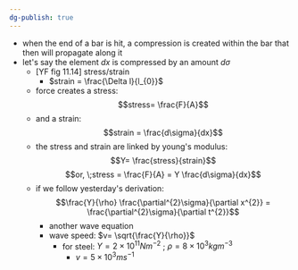 ```yaml
---
dg-publish: true
---
```


- when the end of a bar is hit, a compression is created within the bar that then will propagate along it
- let's say the element $dx$ is compressed by an amount $d\sigma$ 
	- [YF fig 11.14] stress/strain
		- $strain = \frac{\Delta l}{l_{0}}$
	- force creates a stress: 
	$$stress= \frac{F}{A}$$
	- and a strain: 
	$$strain = \frac{d\sigma}{dx}$$
	- the stress and strain are linked by young's modulus: 
	$$Y= \frac{stress}{strain}$$
		$$or, \;stress = \frac{F}{A} = Y \frac{d\sigma}{dx}$$
	- if we follow yesterday's derivation: 
	$$\frac{Y}{\rho} \frac{\partial^{2}\sigma}{\partial x^{2}} = \frac{\partial^{2}\sigma}{\partial t^{2}}$$
		- another wave equation
		- wave speed: $v= \sqrt{\frac{Y}{\rho}}$
			- for steel: $Y = 2\times10^{11}Nm^{-2}$ ; $\rho = 8\times10^{3}kgm^{-3}$
				- $v = 5\times10^{3}ms^{-1}$
